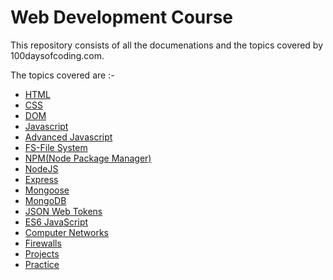 <h1>Web Development Course</h1>

This repository consists of all the documenations and the topics covered by 100daysofcoding.com.

The topics covered are :-
<ul>
<li><a href="https://github.com/mohdriyaan/web_dev/tree/main/FrontEnd-HTML">HTML</a></li>
<li><a href="https://github.com/mohdriyaan/web_dev/tree/main/FrontEnd-HTML">CSS</a></li>
<li><a href="https://github.com/mohdriyaan/web_dev/tree/main/FrontEnd-HTML">DOM</a></li>
<li><a href="https://github.com/mohdriyaan/web_dev/tree/main/Javascript">Javascript</a></li>
<li><a href="https://github.com/mohdriyaan/web_dev/tree/main/Advanced_JS">Advanced Javascript</a></li>
<li><a href="https://github.com/mohdriyaan/web_dev/tree/main/fs-file_system">FS-File System</a></li>
<li><a href="https://github.com/mohdriyaan/web_dev/tree/main/input">NPM(Node Package Manager)</a></li>
<li><a href="https://github.com/mohdriyaan/web_dev/tree/main/Node_JS">NodeJS</a></li>
<li><a href="https://github.com/mohdriyaan/web_dev/tree/main/Express">Express</a></li>
<li><a href="https://github.com/mohdriyaan/web_dev/tree/main/mongoose">Mongoose</a></li>
<li><a href="https://github.com/mohdriyaan/web_dev/tree/main/MongoDB-methods">MongoDB</a></li>
<li><a href="https://github.com/mohdriyaan/web_dev/tree/main/json-web-tokens">JSON Web Tokens</a></li>
<li><a href="https://github.com/mohdriyaan/web_dev/tree/main/ES6">ES6 JavaScript</a></li>
<li><a href="https://github.com/mohdriyaan/web_dev/tree/main/Computer_networks">Computer Networks</a></li>
<li><a href="https://github.com/mohdriyaan/web_dev/tree/main/Firewall">Firewalls</a></li>
<li><a href="https://github.com/mohdriyaan/web_dev/tree/main/projects">Projects</a></li>
<li><a href="https://github.com/mohdriyaan/web_dev/tree/main/practice.js">Practice</a></li>
</ul>
